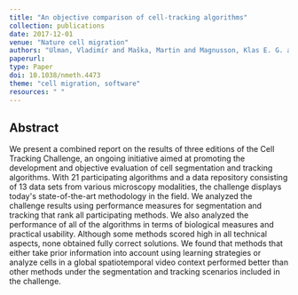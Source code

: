 ```yaml
---
title: "An objective comparison of cell-tracking algorithms"
collection: publications
date: 2017-12-01
venue: "Nature cell migration"
authors: "Ulman, Vladimír and Maška, Martin and Magnusson, Klas E. G. and Ronneberger, Olaf and Haubold, Carsten and Harder, Nathalie and Matula, Pavel and Matula, Petr and Svoboda, David and Radojevic, Miroslav and Smal, Ihor and Rohr, Karl and Jaldén, Joakim and Blau, Helen M. and Dzyubachyk, Oleh and Lelieveldt, Boudewijn and Xiao, Pengdong and Li, Yuexiang and Cho, Siu-Yeung and Dufour, Alexandre C. and Olivo-Marin, Jean-Christophe and Reyes-Aldasoro, Constantino C. and Solis-Lemus, Jose A. and Bensch, Robert and Brox, Thomas and Stegmaier, Johannes and Mikut, Ralf and Wolf, Steffen and Hamprecht, Fred A. and Esteves, Tiago and Quelhas, Pedro and Demirel, Ömer and Malmström, Lars and Jug, Florian and Tomancak, Pavel and Meijering, Erik and Muñoz-Barrutia, Arrate and Kozubek, Michal and Ortiz-de-Solorzano, Carlos"
paperurl:
type: Paper
doi: 10.1038/nmeth.4473
theme: "cell migration, software"
resources: " "
---
```


<h2> Abstract </h2>

We present a combined report on the results of three editions of the Cell Tracking Challenge, an ongoing initiative aimed at promoting the development and objective evaluation of cell segmentation and tracking algorithms. With 21 participating algorithms and a data repository consisting of 13 data sets from various microscopy modalities, the challenge displays today's state-of-the-art methodology in the field. We analyzed the challenge results using performance measures for segmentation and tracking that rank all participating methods. We also analyzed the performance of all of the algorithms in terms of biological measures and practical usability. Although some methods scored high in all technical aspects, none obtained fully correct solutions. We found that methods that either take prior information into account using learning strategies or analyze cells in a global spatiotemporal video context performed better than other methods under the segmentation and tracking scenarios included in the challenge.
